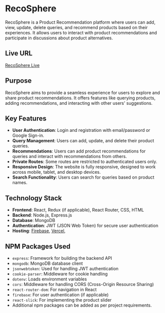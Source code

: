 # RecoSphere

RecoSphere is a Product Recommendation platform where users can add, view, update, delete queries, and recommend products based on their experiences. It allows users to interact with product recommendations and participate in discussions about product alternatives.

## Live URL

[RecoSphere Live](https://assignment-11-41308.web.app)

## Purpose

RecoSphere aims to provide a seamless experience for users to explore and share product recommendations. It offers features like querying products, adding recommendations, and interacting with other users' suggestions.

## Key Features

- **User Authentication**: Login and registration with email/password or Google Sign-in.
- **Query Management**: Users can add, update, and delete their product queries.
- **Recommendations**: Users can add product recommendations for queries and interact with recommendations from others.
- **Private Routes**: Some routes are restricted to authenticated users only.
- **Responsive Design**: The website is fully responsive, designed to work across mobile, tablet, and desktop devices.
- **Search Functionality**: Users can search for queries based on product names.

## Technology Stack

- **Frontend**: React, Redux (if applicable), React Router, CSS, HTML
- **Backend**: Node.js, Express.js
- **Database**: MongoDB
- **Authentication**: JWT (JSON Web Token) for secure user authentication
- **Hosting**: [Firebase](https://www.Firebase.com), [Vercel](https://vercel.com),

## NPM Packages Used

- `express`: Framework for building the backend API
- `mongodb`: MongoDB database client
- `jsonwebtoken`: Used for handling JWT authentication
- `cookie-parser`: Middleware for cookie handling
- `dotenv`: Loads environment variables
- `cors`: Middleware for handling CORS (Cross-Origin Resource Sharing)
- `react-router-dom`: For navigation in React
- `firebase`: For user authentication (if applicable)
- `react-slick`: For implementing the product slider
- Additional npm packages can be added as per project requirements.


